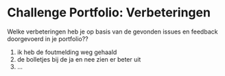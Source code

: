 # Challenge Portfolio: Verbeteringen

Welke verbeteringen heb je op basis van de gevonden issues en feedback doorgevoerd in je portfolio??

1. ik heb de foutmelding weg gehaald
2. de bolletjes bij de ja en nee zien er beter uit
3. ...
